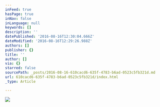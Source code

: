 ```yaml
---
inFeed: true
hasPage: true
inNav: false
inLanguage: null
keywords: []
description: ''
datePublished: '2016-08-16T12:30:04.666Z'
dateModified: '2016-08-16T12:29:26.988Z'
authors: []
publisher: {}
title: ''
author: []
via: {}
starred: false
sourcePath: _posts/2016-08-16-610cacd6-635f-4783-b6ad-0523c5fb321d.md
url: 610cacd6-635f-4783-b6ad-0523c5fb321d/index.html
_type: Article

---
```

![](https://the-grid-user-content.s3-us-west-2.amazonaws.com/dc153f7c-f230-4554-8ce2-77f88437b71b.jpg)
